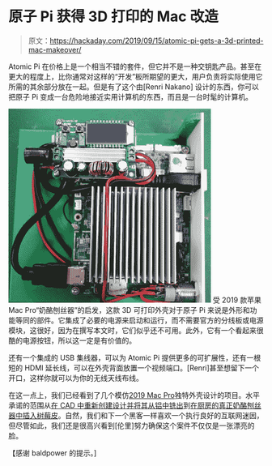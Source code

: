 # 原子 Pi 获得 3D 打印的 Mac 改造

> 原文：<https://hackaday.com/2019/09/15/atomic-pi-gets-a-3d-printed-mac-makeover/>

Atomic Pi 在价格上是一个相当不错的套件，但它并不是一种交钥匙产品。甚至在更大的程度上，比你通常对这样的“开发”板所期望的更大，用户负责将实际使用它所需的其余部分放在一起。但是有了这个由[Renri Nakano] 设计的东西，你可以把原子 Pi 变成一台危险地接近实用计算机的东西，而且是一台时髦的计算机。

[![](img/0505014cba297897c1207728858df0a3.png)](https://hackaday.com/wp-content/uploads/2019/09/atomicmac_detail.jpg) 受 2019 款苹果 Mac Pro“奶酪刨丝器”的启发，这款 3D 可打印外壳对于原子 Pi 来说是外形和功能等同的部件。它集成了必要的电源来启动和运行，而不需要官方的分线板或电源模块，这很好，因为在撰写本文时，它们似乎还不可用。此外，它有一个看起来很酷的电源按钮，所以这一定是有价值的。

还有一个集成的 USB 集线器，可以为 Atomic Pi 提供更多的可扩展性，还有一根短的 HDMI 延长线，可以在外壳背面放置一个视频端口。[Renri]甚至想留下一个开口，这样你就可以为你的无线天线布线。

在这一点上，我们已经看到了几个模仿[2019 Mac Pro](https://hackaday.com/2019/06/19/the-process-behind-manufacturing-that-mac-pro-grille/)独特外壳设计的项目。水平承诺的范围从[在 CAD 中重新创建设计并将其从铝中铣出](https://hackaday.com/2019/06/25/the-cheese-grater-in-fusion-360/)到[在厨房的真正奶酪刨丝器中插入树莓皮](https://hackaday.com/2019/06/21/grate-design-on-this-cutting-edge-raspberry-pi-case/)。自然，我们和下一个黑客一样喜欢一个执行良好的互联网迷因，但尽管如此，我们还是很高兴看到[伦里]努力确保这个案件不仅仅是一张漂亮的脸。

【感谢 baldpower 的提示。]
